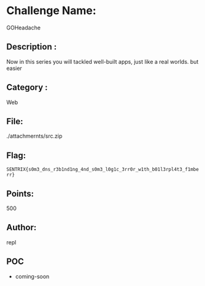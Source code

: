 # Challenge Name:
GOHeadache

## Description : 
Now in this series you will tackled well-built apps, just like a real worlds. but easier

## Category :
Web

## File:
./attachmernts/src.zip

## Flag:
`SENTRIX{s0m3_dns_r3b1nd1ng_4nd_s0m3_l0g1c_3rr0r_w1th_b01l3rpl4t3_f1mberr}`

## Points:
500

## Author:
repl

## POC
- coming-soon